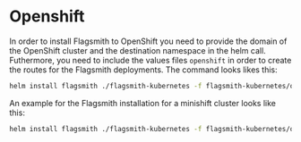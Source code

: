 # Openshift

In order to install Flagsmith to OpenShift you need to provide the domain of the OpenShift cluster and the destination namespace in the helm call. Futhermore, you need to include the values files `openshift` in order to create the routes for the Flagsmith deployments. The command looks likes this:

``` bash
helm install flagsmith ./flagsmith-kubernetes -f flagsmith-kubernetes/openshift-values.yaml --set frontend.env[0].name=API_URL,frontend.env[0].value=http://flagsmith-api-<Release Namespace>.<OpenShift domain>/api/v1/,frontend.env[1].name=ASSET_URL,frontend.env[1].value=/ --set openshiftdomain=<OpenShift domain>
```

An example for the Flagsmith installation for a minishift cluster looks like this:

``` bash
helm install flagsmith ./flagsmith-kubernetes -f flagsmith-kubernetes/openshift-values.yaml --set frontend.env[0].name=API_URL,frontend.env[0].value=http://flagsmith-api-flagsmith.my.openshift.domain.com/api/v1/,frontend.env[1].name=ASSET_URL,frontend.env[1].value=/ --set openshiftdomain=my.openshift.domain.com --dry-run
```
